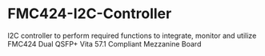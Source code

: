 # FMC424-I2C-Controller
I2C controller to perform required functions to integrate, monitor and utilize FMC424 Dual QSFP+ Vita 57.1 Compliant Mezzanine Board

